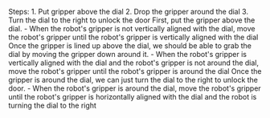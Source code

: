 

Steps:  1. Put gripper above the dial  2. Drop the gripper around the dial  3. Turn the dial to the right to unlock the door
    First, put the gripper above the dial.
    - When the robot's gripper is not vertically aligned with the dial, move the robot's gripper until the robot's gripper is vertically aligned with the dial
    Once the gripper is lined up above the dial, we should be able to grab the dial by moving the gripper down around it.
    - When the robot's gripper is vertically aligned with the dial and the robot's gripper is not around the dial, move the robot's gripper until the robot's gripper is around the dial
    Once the gripper is around the dial, we can just turn the dial to the right to unlock the door.
    - When the robot's gripper is around the dial, move the robot's gripper until the robot's gripper is horizontally aligned with the dial and the robot is turning the dial to the right